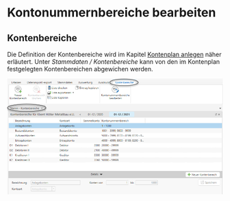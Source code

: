 # Kontonummernbereiche bearbeiten

## Kontenbereiche


Die Definition der Kontenbereiche wird im Kapitel [Kontenplan anlegen](/FIBUNext/Stammdaten%20Vorlagen/Kontenplane/#kontenplan-anlegen) näher erläutert. Unter *Stammdaten / Kontenbereiche* kann von den im Kontenplan festgelegten Kontenbereichen abgewichen werden.


![Image](<img/NeuesElement111.png>)

